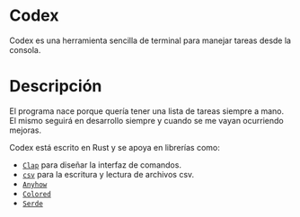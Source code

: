 # Codex
Codex es una herramienta sencilla de terminal para manejar tareas desde la consola. 

# Descripción
El programa nace porque quería tener una lista de tareas siempre a mano. El mismo seguirá en desarrollo siempre y cuando se me vayan ocurriendo mejoras.

Codex está escrito en Rust y se apoya en librerías como:
- [`Clap`](https://docs.rs/clap/latest/clap/) para diseñar la interfaz de comandos.
- [`csv`](https://docs.rs/csv/latest/csv/) para la escritura y lectura de archivos csv.
- [`Anyhow`](https://docs.rs/anyhow/latest/anyhow/)
- [`Colored`](https://docs.rs/colored/latest/colored/)
- [`Serde`](https://docs.rs/serde/latest/serde/)
